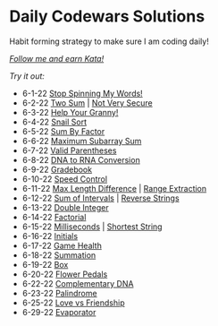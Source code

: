 # Daily Codewars Solutions
Habit forming strategy to make sure I am coding daily!

[_Follow me and earn Kata!_](https://www.codewars.com/users/nuiben)

_Try it out:_
- 6-1-22 [Stop Spinning My Words!](https://www.codewars.com/kata/5264d2b162488dc400000001)
- 6-2-22 [Two Sum](https://www.codewars.com/kata/52c31f8e6605bcc646000082) | [Not Very Secure](https://www.codewars.com/kata/526dbd6c8c0eb53254000110)
- 6-3-22 [Help Your Granny!](https://www.codewars.com/kata/5536a85b6ed4ee5a78000035)
- 6-4-22 [Snail Sort](https://www.codewars.com/kata/521c2db8ddc89b9b7a0000c1)
- 6-5-22 [Sum By Factor](https://www.codewars.com/kata/54d496788776e49e6b00052f)
- 6-6-22 [Maximum Subarray Sum](https://www.codewars.com/kata/54521e9ec8e60bc4de000d6c)
- 6-7-22 [Valid Parentheses](https://www.codewars.com/kata/52774a314c2333f0a7000688)
- 6-8-22 [DNA to RNA Conversion](https://www.codewars.com/kata/5556282156230d0e5e000089)
- 6-9-22 [Gradebook](https://www.codewars.com/kata/55cbd4ba903825f7970000f5)
- 6-10-22 [Speed Control](https://www.codewars.com/kata/56484848ba95170a8000004d)
- 6-11-22 [Max Length Difference](https://www.codewars.com/kata/5663f5305102699bad000056) | [Range Extraction](https://www.codewars.com/kata/51ba717bb08c1cd60f00002f)
- 6-12-22 [Sum of Intervals](https://www.codewars.com/kata/52b7ed099cdc285c300001cd) | [Reverse Strings](https://www.codewars.com/kata/5168bb5dfe9a00b126000018)
- 6-13-22 [Double Integer](https://www.codewars.com/kata/53ee5429ba190077850011d4)
- 6-14-22 [Factorial](https://www.codewars.com/kata/57a049e253ba33ac5e000212)
- 6-15-22 [Milliseconds](https://www.codewars.com/kata/55f9bca8ecaa9eac7100004) | [Shortest String](https://www.codewars.com/kata/57cebe1dc6fdc20c57000ac9)
- 6-16-22 [Initials](https://www.codewars.com/kata/57eadb7ecd143f4c9c0000a3)
- 6-17-22 [Game Health](https://www.codewars.com/kata/586c1cf4b98de0399300001d)
- 6-18-22 [Summation](https://www.codewars.com/kata/55d24f55d7dd296eb9000030)
- 6-19-22 [Box](https://www.codewars.com/kata/565f5825379664a26b00007c)
- 6-20-22 [Flower Pedals](https://www.codewars.com/kata/57f24e6a18e9fad8eb000296)
- 6-22-22 [Complementary DNA](https://www.codewars.com/kata/554e4a2f232cdd87d9000038)
- 6-23-22 [Palindrome](https://www.codewars.com/kata/57a1fd2ce298a731b20006a4)
- 6-25-22 [Love vs Friendship](https://www.codewars.com/kata/59706036f6e5d1e22d000016)
- 6-29-22 [Evaporator](https://www.codewars.com/kata/5506b230a11c0aeab3000c1f)
